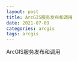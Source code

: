 ```yaml
---
layout: post
title: ArcGIS服务发布和调用
date: 2021-07-09
categories: arcgis
tags: arcgis
---
```

ArcGIS服务发布和调用
